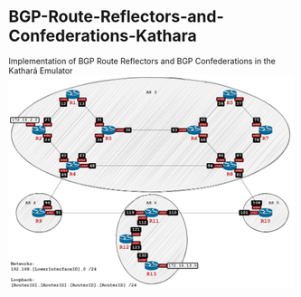 #  BGP-Route-Reflectors-and-Confederations-Kathara
Implementation of BGP Route Reflectors and BGP Confederations in the Kathará Emulator
![Topology](https://github.com/kkurczab/BGP-Route-Reflectors-and-Confederations-Kathara/blob/main/Topology.jpg?raw=true)
